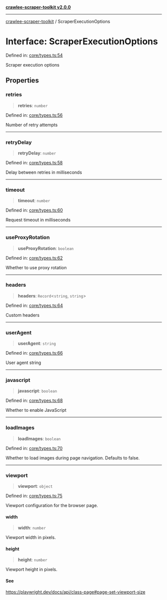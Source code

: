 [**crawlee-scraper-toolkit v2.0.0**](../README.md)

***

[crawlee-scraper-toolkit](../globals.md) / ScraperExecutionOptions

# Interface: ScraperExecutionOptions

Defined in: [core/types.ts:54](https://github.com/devalexanderdaza/crawlee-scraper-toolkit/blob/main/src/core/types.ts#L54)

Scraper execution options

## Properties

### retries

> **retries**: `number`

Defined in: [core/types.ts:56](https://github.com/devalexanderdaza/crawlee-scraper-toolkit/blob/main/src/core/types.ts#L56)

Number of retry attempts

***

### retryDelay

> **retryDelay**: `number`

Defined in: [core/types.ts:58](https://github.com/devalexanderdaza/crawlee-scraper-toolkit/blob/main/src/core/types.ts#L58)

Delay between retries in milliseconds

***

### timeout

> **timeout**: `number`

Defined in: [core/types.ts:60](https://github.com/devalexanderdaza/crawlee-scraper-toolkit/blob/main/src/core/types.ts#L60)

Request timeout in milliseconds

***

### useProxyRotation

> **useProxyRotation**: `boolean`

Defined in: [core/types.ts:62](https://github.com/devalexanderdaza/crawlee-scraper-toolkit/blob/main/src/core/types.ts#L62)

Whether to use proxy rotation

***

### headers

> **headers**: `Record`\<`string`, `string`\>

Defined in: [core/types.ts:64](https://github.com/devalexanderdaza/crawlee-scraper-toolkit/blob/main/src/core/types.ts#L64)

Custom headers

***

### userAgent

> **userAgent**: `string`

Defined in: [core/types.ts:66](https://github.com/devalexanderdaza/crawlee-scraper-toolkit/blob/main/src/core/types.ts#L66)

User agent string

***

### javascript

> **javascript**: `boolean`

Defined in: [core/types.ts:68](https://github.com/devalexanderdaza/crawlee-scraper-toolkit/blob/main/src/core/types.ts#L68)

Whether to enable JavaScript

***

### loadImages

> **loadImages**: `boolean`

Defined in: [core/types.ts:70](https://github.com/devalexanderdaza/crawlee-scraper-toolkit/blob/main/src/core/types.ts#L70)

Whether to load images during page navigation. Defaults to false.

***

### viewport

> **viewport**: `object`

Defined in: [core/types.ts:75](https://github.com/devalexanderdaza/crawlee-scraper-toolkit/blob/main/src/core/types.ts#L75)

Viewport configuration for the browser page.

#### width

> **width**: `number`

Viewport width in pixels.

#### height

> **height**: `number`

Viewport height in pixels.

#### See

https://playwright.dev/docs/api/class-page#page-set-viewport-size
